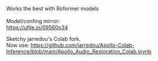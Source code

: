 Works the best with Roformer models<br><br>
Model/confing mirror:<br>
https://ufile.io/09560o34

Sketchy jarredou's Colab fork.<br> Now use: https://github.com/jarredou/Apollo-Colab-Inference/blob/main/Apollo_Audio_Restoration_Colab.ipynb
